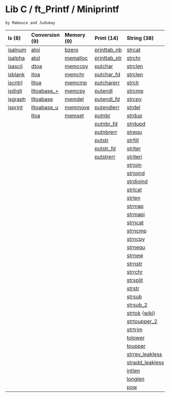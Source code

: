 # Lib C / ft_Printf / Miniprintf
    by Mabouce and Judumay

| Is (8) | Conversion (9) | Memory (9) | Print (14) | String (38) | Integer (3) | Linked List (25) | Binary Tree (8) |
|:-------|:---------------|:-----------|:-----------|:------------|:------------|:-----------------|:----------------|
| [isalnum](srcs/libft/is/ft_isalnum.c) | [atoi](srcs/libft/conv/ft_atoi.c) | [bzero](srcs/libft/mem/ft_bzero.c) | [printtab_nb](srcs/libft/print/ft_printtab_nb.c) | [strcat](srcs/libft/str/ft_strcat.c) | [intlen](srcs/libft/int/ft_intlen.c) | [create_elem](srcs/libft/ft_create_elem.c) | [btree_apply_infix](srcs/libft/btree/btree_apply_infix.c) |
| [isalpha](srcs/libft/is/ft_isalpha.c) | [atol](srcs/libft/conv/ft_atol.c) | [memalloc](srcs/libft/mem/ft_memalloc.c) | [printtab_str](srcs/libft/print/ft_printtab_str.c) | [strchr](srcs/libft/str/ft_strchr.c) | [longlen](srcs/libft/int/ft_longlen.c) | [create_elem_int](srcs/libft/lst/ft_create_elem_int.c) | [btree_apply_prefix](srcs/libft/btree/btree_apply_prefix.c) |
| [isascii](srcs/libft/is/ft_isascii.c) | [dtoa](srcs/libft/conv/ft_dtoa.c) | [memccpy](srcs/libft/mem/ft_memccpy.c) | [putchar](srcs/libft/print/ft_putchar.c) | [strclen](srcs/libft/str/ft_strclen.c) | [pow](srcs/libft/int/ft_pow.c) | [list_push_back](srcs/libft/lst/ft_list_push_back.c) | [btree_apply_suffix](srcs/libft/btree/btree_apply_suffix.c) |
| [isblank](srcs/libft/is/ft_isblank.c) | [itoa](srcs/libft/conv/ft_itoa.c) | [memchr](srcs/libft/mem/ft_memchr.c) | [putchar_fd](srcs/libft/print/ft_putchar_fd.c) | [strclen](srcs/libft/str/ft_strclen.c) || [list_push_back_int](srcs/libft/lst/ft_list_push_back_int.c) | [btree_create_node](srcs/libft/btree/btree_create_node.c) |
| [iscntrl](srcs/libft/is/ft_iscntrl.c) | [lltoa](srcs/libft/conv/ft_lltoa.c) | [memcmp](srcs/libft/mem/ft_memcmp.c) | [putcharerr](srcs/libft/print/ft_putcharerr.c) | [strclr](srcs/libft/str/ft_strclr.c) || [list_push_front](srcs/libft/lst/ft_list_push_front.c) | [btree_lvl_count](srcs/libft/btree/btree_lvl_count.c) |
| [isdigit](srcs/libft/is/ft_isdigit.c) | [lltoabase_+](srcs/libft/conv/ft_lltoabase_signed.c) | [memcpy](srcs/libft/mem/ft_memcpy.c) | [putendl](srcs/libft/print/ft_putendl.c) | [strcmp](srcs/libft/str/ft_strcmp.c) || [list_push_front_int](srcs/libft/lst/ft_list_push_front_int.c) | [btree_insert_data](srcs/libft/btree/btree_insert_data.c) |
| [isgraph](srcs/libft/is/ft_isgraph.c) | [lltoabase](srcs/libft/conv/ft_lltoabase_signless.c) | [memdel](srcs/libft/mem/ft_memdel.c) | [putendl_fd](srcs/libft/print/ft_putendl_fd.c) | [strcpy](srcs/libft/str/ft_strcpy.c) || [list_size](srcs/libft/lst/ft_list_size.c) | [btree_int_cmp](srcs/libft/btree/btree_int_cmp.c) |
| [isprint](srcs/libft/is/ft_isprint.c) | [lltoabase_u](srcs/libft/conv/ft_lltoabase_unsigned.c) | [memmove](srcs/libft/mem/ft_memmove.c) | [putendlerr](srcs/libft/print/ft_putendlerr.c) | [strdel](srcs/libft/str/ft_strdel.c) || [list_last](srcs/libft/lst/ft_list_last.c) | [btree_print](srcs/libft/btree/btree_print.c) |
| | [ltoa](srcs/libft/conv/ft_ltoa.c) | [memset](srcs/libft/mem/ft_memset.c) | [putnbr](srcs/libft/print/ft_putnbr.c) | [strdup](srcs/libft/str/ft_strdup.c) || [list_remove_last](srcs/libft/lst/ft_list_remove_last.c) ||
| | | | [putnbr_fd](srcs/libft/print/ft_putnbr_fd.c) | [strdupd](srcs/libft/str/ft_strdupd.c) || [list_remove_first](srcs/libft/lst/ft_list_remove_first.c) ||
| | | | [putnbrerr](srcs/libft/print/ft_putnbrerr.c) | [strequ](srcs/libft/str/ft_strequ.c) || [list_remove_middle](srcs/libft/lst/ft_list_remove_middle.c) ||
| | | | [putstr](srcs/libft/print/ft_putstr.c) | [strfill](srcs/libft/str/ft_strfill.c) || [list_push_params](srcs/libft/lst/ft_list_push_params.c) ||
| | | | [putstr_fd](srcs/libft/print/ft_putstr_fd.c) | [striter](srcs/libft/str/ft_striter.c) || [list_clear](srcs/libft/lst/ft_list_clear.c) ||
| | | | [putstrerr](srcs/libft/print/ft_putstrerr.c) | [striteri](srcs/libft/str/ft_striteri.c) || [list_clear_data](srcs/libft/lst/ft_list_clear_data.c) ||
| | | | | [strjoin](srcs/libft/str/ft_strjoin.c) || [list_at](srcs/libft/lst/ft_list_at.c) |
| | | | | [strjoind](srcs/libft/str/ft_strjoind.c) || [list_reverse](srcs/libft/lst/ft_list_reverse.c) |
| | | | | [strdjoind](srcs/libft/str/ft_strdjoind.c) || [list_foreach](srcs/libft/lst/ft_list_foreach.c) |
| | | | | [strlcat](srcs/libft/str/ft_strlcat.c) || [list_print](srcs/libft/lst/ft_list_print.c) |
| | | | | [strlen](srcs/libft/str/ft_strlen.c) || [lstadd](srcs/libft/lst/ft_lstadd.c) |
| | | | | [strmap](srcs/libft/str/ft_strmap.c) || [lstdel](srcs/libft/lst/ft_lstdel.c) |
| | | | | [strmapi](srcs/libft/str/ft_strmapi.c) || [lstdelone](srcs/libft/lst/ft_lstdelone.c) |
| | | | | [strncat](srcs/libft/str/ft_strncat.c) || [lstiter](srcs/libft/lst/ft_lstiter.c) |
| | | | | [strncmp](srcs/libft/str/ft_strncmp.c) || [lstmap](srcs/libft/lst/ft_lstmap.c) |
| | | | | [strncpy](srcs/libft/str/ft_strncpy.c) || [lstnew](srcs/libft/lst/ft_lstnew.c) |
| | | | | [strnequ](srcs/libft/str/ft_strnequ.c) || [lstlen](srcs/libft/lst/ft_lstlen.c) |
| | | | | [strnew](srcs/libft/str/ft_strnew.c) |||
| | | | | [strnstr](srcs/libft/str/ft_strnstr.c) |||
| | | | | [strrchr](srcs/libft/str/ft_strrchr.c) |||
| | | | | [strsplit](srcs/libft/str/ft_strsplit.c) |||
| | | | | [strstr](srcs/libft/str/ft_strstr.c) |||
| | | | | [strsub](srcs/libft/str/ft_strsub.c) |||
| | | | | [strsub_2](srcs/libft/str/ft_strsub_leakless.c) |||
| | | | | [strtok](srcs/libft/str/ft_strtok.c) ([wiki](../../wiki/ft_strtok)) |||
| | | | | [strtoupper_2](srcs/libft/str/ft_strtoupper_leakless.c) |||
| | | | | [strtrim](srcs/libft/str/ft_strtrim.c) |||
| | | | | [tolower](srcs/libft/str/ft_tolower.c) |||
| | | | | [toupper](srcs/libft/str/ft_toupper.c) |||
| | | | | [strrev_leakless](srcs/libft/str/ft_strrev_leakless.c) |||
| | | | | [stradd_leakless](srcs/libft/str/ft_stradd_leakless.c) |||
| | | | | [intlen](srcs/libft/int/ft_intlen.c) |||
| | | | | [longlen](srcs/libft/int/ft_longlen.c) |||
| | | | | [pow](srcs/libft/int/ft_pow.c) |||
